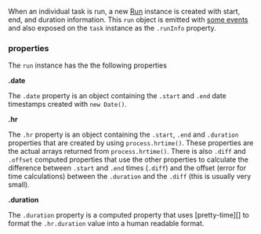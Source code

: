 When an individual task is run, a new [Run](lib/run.js) instance is created with start, end, and duration information. This `run` object is emitted with [some events](#taskstarting) and also exposed on the `task` instance as the `.runInfo` property.

### properties

The `run` instance has the the following properties

**.date**

The `.date` property is an object containing the `.start` and `.end` date timestamps created with `new Date()`.

**.hr**

The `.hr` property is an object containing the `.start`, `.end` and `.duration` properties that are created by using `process.hrtime()`. These properties are the actual arrays returned from `process.hrtime()`.
There is also `.diff` and `.offset` computed properties that use the other properties to calculate the difference between `.start` and `.end` times (`.diff`) and the offset (error for time calculations) between the `.duration` and the `.diff` (this is usually very small).

**.duration**

The `.duration` property is a computed property that uses [pretty-time][] to format the `.hr.duration` value into a human readable format.
